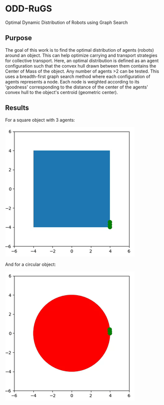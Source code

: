 # ODD-RuGS
Optimal Dynamic Distribution of Robots using Graph Search

## Purpose
The goal of this work is to find the optimal distribution of agents (robots) around an object. This can help optimize carrying and transport strategies for collective transport. Here, an optimal distribution is defined as an agent configuration such that the convex hull drawn between them contains the Center of Mass of the object. Any number of agents >2 can be tested. This uses a breadth-first graph search method where each configuration of agents represents a node. Each node is weighted according to its 'goodness' corresponding to the distance of the center of the agents' convex hull to the object's centroid (geometric center).

## Results
For a square object with 3 agents:

![Alt text](figures/Square_3.gif)

And for a circular object:

![Alt text](figures/Circle_3.gif)
